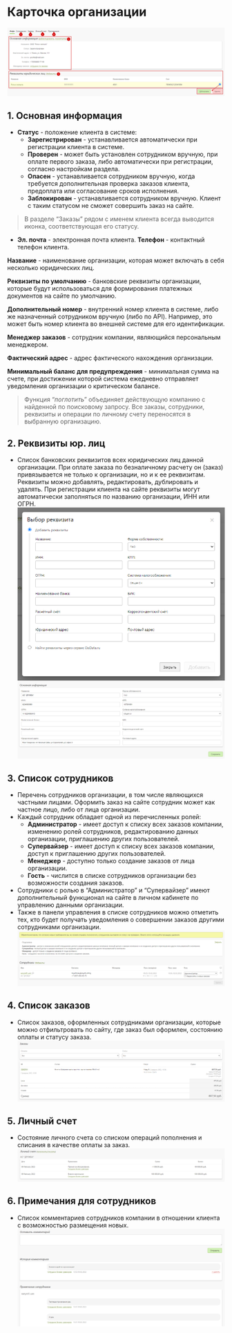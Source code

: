 # Карточка организации

![](../_media/customer/customer05.png ':size=70%')
## 1. Основная информация
* **Статус** - положение клиента в системе:
    + **Зарегистрирован** - устанавливается автоматически при регистрации клиента в системе.
    + **Проверен** - может быть установлен сотрудником вручную, при оплате первого заказа, либо автоматически при регистрации, согласно настройкам раздела.
    + **Опасен** - устанавливается сотрудником вручную, когда требуется дополнительная проверка заказов клиента, предоплата или согласование сроков исполнения.
    + **Заблокирован** - устанавливается сотрудником вручную. Клиент с таким статусом не сможет совершить заказ на сайте.

> В разделе “Заказы” рядом с именем клиента всегда выводится иконка, соответствующая его статусу.

* **Эл. почта** - электронная  почта клиента.
**Телефон** - контактный телефон клиента.

**Название** - наименование организации, которая может включать в себя несколько юридических лиц.

**Реквизиты по умолчанию** - банковские реквизиты организации, которые будут использоваться для формирования платежных документов на сайте по умолчанию.

**Дополнительный номер** - внутренний номер клиента в системе, либо же назначенный сотрудником вручную (либо по API). Например, это может быть номер клиента во внешней системе для его идентификации.

**Менеджер заказов** - сотрудник компании, являющийся персональным менеджером.

**Фактический адрес** -  адрес фактического нахождения организации.

**Минимальный баланс для предупреждения** - минимальная сумма на счете, при достижении которой система ежедневно отправляет уведомления организации о критическом балансе.

> Функция “*поглотить*” объединяет действующую компанию с найденной по поисковому запросу. Все заказы, сотрудники, реквизиты и операции по личному счету переносятся в выбранную организацию.

## 2. Реквизиты юр. лиц
* Список банковских реквизитов всех юридических лиц данной организации. При оплате заказа по безналичному расчету он (заказ) привязывается не только к организации, но и к ее  реквизитам. Реквизиты можно добавлять, редактировать, дублировать и удалять. При регистрации клиента на сайте реквизиты могут автоматически заполняться по названию организации, ИНН или ОГРН.
![](../_media/customer/customer31.png ':size=30%')
![](../_media/customer/customer32.png ':size=50%')

## 3. Список сотрудников
* Перечень сотрудников организации, в том числе являющихся частными лицами. Оформить заказ на сайте сотрудник может как частное лицо, либо от лица организации.
* Каждый сотрудник обладает одной из перечисленных ролей:
    + **Администратор** - имеет доступ к списку всех заказов компании, изменению ролей сотрудников, редактированию данных организации, приглашению других пользователей.
    + **Супервайзер** - имеет доступ к списку всех заказов компании, доступ к приглашению других пользователей.
    + **Менеджер** - доступно только создание заказов от лица организации.
    + **Гость** - числится в списке сотрудников организации без возможности создания заказов.
* Сотрудники с ролью в “Администратор” и “Супервайзер” имеют дополнительный функционал на сайте в личном кабинете по управлению данными организации.
* Также в панели управления в списке сотрудников можно отметить тех, кто будет получать уведомления о совершении заказов другими сотрудниками организации.
![](../_media/customer/customer33.png ':size=50%')

## 4. Список заказов
* Список заказов, оформленных сотрудниками организации, которые можно отфильтровать по сайту, где заказ был оформлен, состоянию оплаты и статусу заказа.
![](../_media/customer/customer34.png ':size=50%')

## 5. Личный счет
* Состояние личного счета со списком операций пополнения и списания в качестве оплаты за заказ.
![](../_media/customer/customer35.png ':size=50%')

## 6. Примечания для сотрудников
* Список комментариев сотрудников компании в отношении клиента с возможностью размещения новых.
![](../_media/customer/customer36.png ':size=50%')
